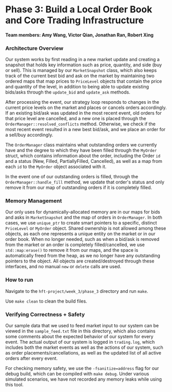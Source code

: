 # Phase 3: Build a Local Order Book and Core Trading Infrastructure

#### Team members: Amy Wang, Victor Qian, Jonathan Ran, Robert Xing

### Architecture Overview
Our system works by first reading in a new market update and creating a snapshot that holds key information such as price, quantity, and side (buy or sell). This is managed by our ```MarketSnapshot``` class, which also keeps track of the current best bid and ask on the market by maintaining two ordered maps that map prices to `PriceLevel` objects that contain the price and quantity of the level, in addition to being able to update existing bids/asks through the ```update_bid``` and `update_ask` methods.

After processing the event, our strategy loop responds to changes in the current price levels on the market and places or cancels orders accordingly. If an existing bid/ask was updated in the most recent event, old orders for that price level are cancelled, and a new one is placed through the `OrderManager::resolved_conflicts` method. Otherwise, we check if the most recent event resulted in a new best bid/ask, and we place an order for a sell/buy accordingly.

The `OrderManager` class maintains what outstanding orders we currently have and the degree to which they have been filled through the `MyOrder` struct, which contains information about the order, including the Order `id` and a status (New, Filled, PartiallyFilled, Cancelled), as well as a map from each `id` to the `MyOrder` object associated with it.

In the event one of our outstanding orders is filled, through the `OrderManager::handle_fill` method, we update that order's status and only remove it from our map of outstanding orders if it is completely filled.

### Memory Management
Our only uses for dynamically-allocated memory are in our maps for bids and asks in `MarketSnapshot` and the map of orders in `OrderManager`. In both cases, we use `unique_ptr` to create smart pointers to a specific, distinct `PriceLevel` or `MyOrder` object. Shared ownership is not allowed among these objects, as each one represents a unique entity on the market or in our order book. When no longer needed, such as when a bid/ask is removed from the market or an order is completely filled/cancelled, we use `std::map:erase()` to remove it from  our maps, and the space is automatically freed from the heap, as we no longer have any outstanding pointers to the object. All objects are created/destroyed through these interfaces, and no manual `new` or `delete` calls are used.

### How to run
Navigate to the `hft-project/week_3/phase_3` directory and run `make`.

Use `make clean` to clean the build files.

### Verifying Correctness + Safety
Our sample data that we used to feed market input to our system can be viewed in the `sample_feed.txt` file in this directory, which also contains some comments about the expected behavior of our system for every event. The actual output of our system is logged in `trading.log`, which includes both the market events as well as the actions of our system, such as order placements/cancellations, as well as the updated list of all active orders after every event.

For checking memory safety, we use the `-fsanitize=address` flag for our debug build, which can be compiled with `make debug`. Under various simulated scenarios, we have not recorded any memory leaks while using this tool.



